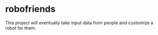 # robofriends
This project will eventually take input data from people and customize a robot for them.
